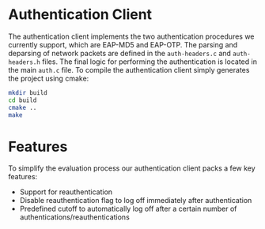 # Authentication Client

The authentication client implements the two authentication procedures we currently support, which are EAP-MD5 and EAP-OTP. The parsing and deparsing of network packets are defined in the `auth-headers.c` and `auth-headers.h` files. The final logic for performing the authentication is located in the main `auth.c` file. To compile the authentication client simply generates the project using cmake:

```bash
mkdir build
cd build
cmake ..
make
```

# Features

To simplify the evaluation process our authentication client packs a few key features:
- Support for reauthentication
- Disable reauthentication flag to log off immediately after authentication
- Predefined cutoff to automatically log off after a certain number of authentications/reauthentications